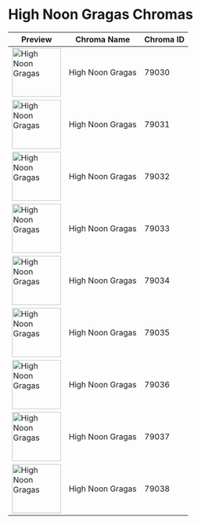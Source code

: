 # High Noon Gragas Chromas

| Preview | Chroma Name | Chroma ID |
|---|---|---|
| <img src='https://raw.communitydragon.org/latest/plugins/rcp-be-lol-game-data/global/default/v1/champion-chroma-images/79/79030.png' alt='High Noon Gragas' width='100'> | High Noon Gragas | 79030 |
| <img src='https://raw.communitydragon.org/latest/plugins/rcp-be-lol-game-data/global/default/v1/champion-chroma-images/79/79031.png' alt='High Noon Gragas' width='100'> | High Noon Gragas | 79031 |
| <img src='https://raw.communitydragon.org/latest/plugins/rcp-be-lol-game-data/global/default/v1/champion-chroma-images/79/79032.png' alt='High Noon Gragas' width='100'> | High Noon Gragas | 79032 |
| <img src='https://raw.communitydragon.org/latest/plugins/rcp-be-lol-game-data/global/default/v1/champion-chroma-images/79/79033.png' alt='High Noon Gragas' width='100'> | High Noon Gragas | 79033 |
| <img src='https://raw.communitydragon.org/latest/plugins/rcp-be-lol-game-data/global/default/v1/champion-chroma-images/79/79034.png' alt='High Noon Gragas' width='100'> | High Noon Gragas | 79034 |
| <img src='https://raw.communitydragon.org/latest/plugins/rcp-be-lol-game-data/global/default/v1/champion-chroma-images/79/79035.png' alt='High Noon Gragas' width='100'> | High Noon Gragas | 79035 |
| <img src='https://raw.communitydragon.org/latest/plugins/rcp-be-lol-game-data/global/default/v1/champion-chroma-images/79/79036.png' alt='High Noon Gragas' width='100'> | High Noon Gragas | 79036 |
| <img src='https://raw.communitydragon.org/latest/plugins/rcp-be-lol-game-data/global/default/v1/champion-chroma-images/79/79037.png' alt='High Noon Gragas' width='100'> | High Noon Gragas | 79037 |
| <img src='https://raw.communitydragon.org/latest/plugins/rcp-be-lol-game-data/global/default/v1/champion-chroma-images/79/79038.png' alt='High Noon Gragas' width='100'> | High Noon Gragas | 79038 |

